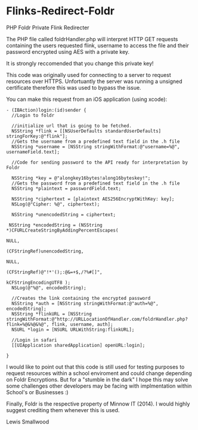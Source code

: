 Flinks-Redirect-Foldr
=====================

PHP Foldr Private Flink Redirecter

The PHP file called foldrHandler.php will interpret HTTP GET requests containing the users requested flink, username to access the file and their password encrypted using AES with a private key.

It is strongly reccomended that you change this private key!

This code was originally used for connecting to a server to request resources over HTTPS.
Unfortuantly the server was running a unsigned certificate therefore this was used to bypass the issue.

You can make this request from an iOS application (using xcode):

    - (IBAction)login:(id)sender {
      //Login to foldr
    
      //initialize url that is going to be fetched.
      NSString *flink = [[NSUserDefaults standardUserDefaults] stringForKey:@"flink"];
      //Gets the username from a predefined text field in the .h file
      NSString *username = [NSString stringWithFormat:@"username=%@", usernameField.text];
    
      //Code for sending password to the API ready for interpretation by Foldr

      NSString *key = @"alongkey16bytes!along16byteskey!";
      //Gets the password from a predefined text field in the .h file
      NSString *plaintext = passwordField.text;
    
      NSString *ciphertext = [plaintext AES256EncryptWithKey: key];
      NSLog(@"Cipher: %@", ciphertext);
    
      NSString *unencodedString = ciphertext;
    
     NSString *encodedString = (NSString *)CFURLCreateStringByAddingPercentEscapes(
                                                                                  NULL,
                                                                                  (CFStringRef)unencodedString,
                                                                                  NULL,
                                                                                  (CFStringRef)@"!*'();:@&=+$,/?%#[]",
                                                                                  kCFStringEncodingUTF8 );
      NSLog(@"%@", encodedString);
    
      //Creates the link containing the encrypted password
      NSString *auth = [NSString stringWithFormat:@"auth=%@", encodedString];
      NSString *flinkURL = [NSString stringWithFormat:@"http://URLLocationOfHandler.com/foldrHandler.php?flink=%@&%@&%@", flink, username, auth];
      NSURL *login = [NSURL URLWithString:flinkURL];
    
      //Login in safari
      [[UIApplication sharedApplication] openURL:login];
    
    }

I would like to point out that this code is still used for testing purposes to request resources within a school enviroment and could change depending on Foldr Encryptions. But for a "stumble in the dark" I hope this may solve some challenges other developers may be facing with implmentation within School's or Businesses :)

Finally, Foldr is the respective property of Minnow IT (2014). I would highly suggest crediting them whenever this is used.

Lewis Smallwood
